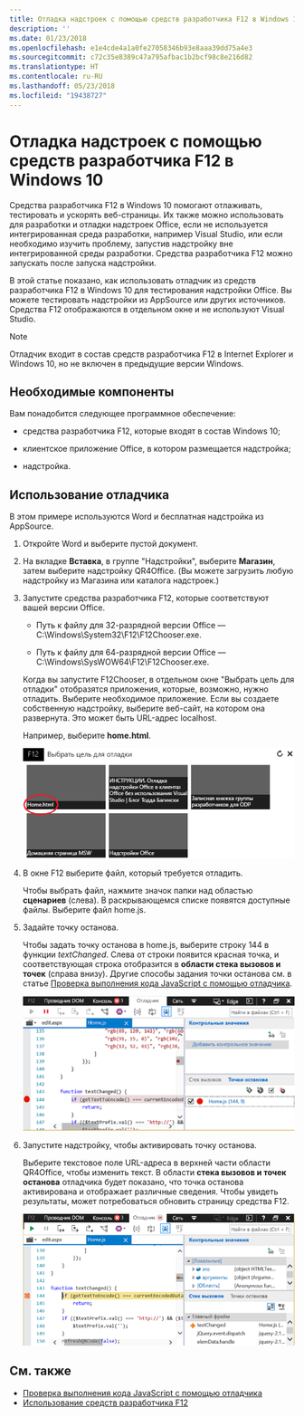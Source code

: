 ```yaml
---
title: Отладка надстроек с помощью средств разработчика F12 в Windows 10
description: ''
ms.date: 01/23/2018
ms.openlocfilehash: e1e4cde4a1a0fe27058346b93e8aaa39dd75a4e3
ms.sourcegitcommit: c72c35e8389c47a795afbac1b2bcf98c8e216d82
ms.translationtype: HT
ms.contentlocale: ru-RU
ms.lasthandoff: 05/23/2018
ms.locfileid: "19438727"
---
```

# <a name="debug-add-ins-using-f12-developer-tools-on-windows-10"></a>Отладка надстроек с помощью средств разработчика F12 в Windows 10

Средства разработчика F12 в Windows 10 помогают отлаживать, тестировать и ускорять веб-страницы. Их также можно использовать для разработки и отладки надстроек Office, если не используется интегрированная среда разработки, например Visual Studio, или если необходимо изучить проблему, запустив надстройку вне интегрированной среды разработки. Средства разработчика F12 можно запускать после запуска надстройки.

В этой статье показано, как использовать отладчик из средств разработчика F12 в Windows 10 для тестирования надстройки Office. Вы можете тестировать надстройки из AppSource или других источников. Средства F12 отображаются в отдельном окне и не используют Visual Studio.

> [!NOTE]
> Отладчик входит в состав средств разработчика F12 в Internet Explorer и Windows 10, но не включен в предыдущие версии Windows. 

## <a name="prerequisites"></a>Необходимые компоненты

Вам понадобится следующее программное обеспечение:

- средства разработчика F12, которые входят в состав Windows 10; 
    
- клиентское приложение Office, в котором размещается надстройка; 
    
- надстройка. 

## <a name="using-the-debugger"></a>Использование отладчика

В этом примере используются Word и бесплатная надстройка из AppSource.

1. Откройте Word и выберите пустой документ. 
    
2. На вкладке **Вставка**, в группе "Надстройки", выберите **Магазин**, затем выберите надстройку QR4Office. (Вы можете загрузить любую надстройку из Магазина или каталога надстроек.)
    
3. Запустите средства разработчика F12, которые соответствуют вашей версии Office.
    
   - Путь к файлу для 32-разрядной версии Office — C:\Windows\System32\F12\F12Chooser.exe.
    
   - Путь к файлу для 64-разрядной версии Office — C:\Windows\SysWOW64\F12\F12Chooser.exe.
    
   Когда вы запустите F12Chooser, в отдельном окне "Выбрать цель для отладки" отобразятся приложения, которые, возможно, нужно отладить. Выберите необходимое приложение. Если вы создаете собственную надстройку, выберите веб-сайт, на котором она развернута. Это может быть URL-адрес localhost. 
    
   Например, выберите **home.html**. 
    
   ![Экран F12Chooser с выделенной надстройкой](../images/choose-target-to-debug.png)

4. В окне F12 выберите файл, который требуется отладить.
    
   Чтобы выбрать файл, нажмите значок папки над областью **сценариев** (слева). В раскрывающемся списке появятся доступные файлы. Выберите файл home.js.
    
5. Задайте точку останова.
    
   Чтобы задать точку останова в home.js, выберите строку 144 в функции _textChanged_. Слева от строки появится красная точка, и соответствующая строка отобразится в **области стека вызовов и точек** (справа внизу). Другие способы задания точки останова см. в статье [Проверка выполнения кода JavaScript с помощью отладчика](https://msdn.microsoft.com/library/dn255007%28v=vs.85%29.aspx). 
    
   ![Отладчик с точкой останова в файле home.js](../images/debugger-home-js-02.png)

6. Запустите надстройку, чтобы активировать точку останова.
    
   Выберите текстовое поле URL-адреса в верхней части области QR4Office, чтобы изменить текст. В области **стека вызовов и точек останова** отладчика будет показано, что точка останова активирована и отображает различные сведения. Чтобы увидеть результаты, может потребоваться обновить страницу средства F12.
    
   ![Отладчик с результатами из сработавшей точки останова](../images/debugger-home-js-01.png)


## <a name="see-also"></a>См. также

- [Проверка выполнения кода JavaScript с помощью отладчика](https://msdn.microsoft.com/library/dn255007%28v=vs.85%29.aspx)
- [Использование средств разработчика F12](https://msdn.microsoft.com/en-us/library/bg182326%28v=vs.85%29.aspx)
    
